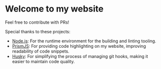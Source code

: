 # Welcome to my website

Feel free to contribute with PRs!

Special thanks to these projects:

- [Node.js](https://nodejs.org/): For the runtime environment for the building and linting tooling.
- [PrismJS](https://prismjs.com/): For providing code highlighting on my website, improving readability of code snippets.
- [Husky](https://typicode.github.io/husky/#/): For simplifying the process of managing git hooks, making it easier to maintain code quality.
